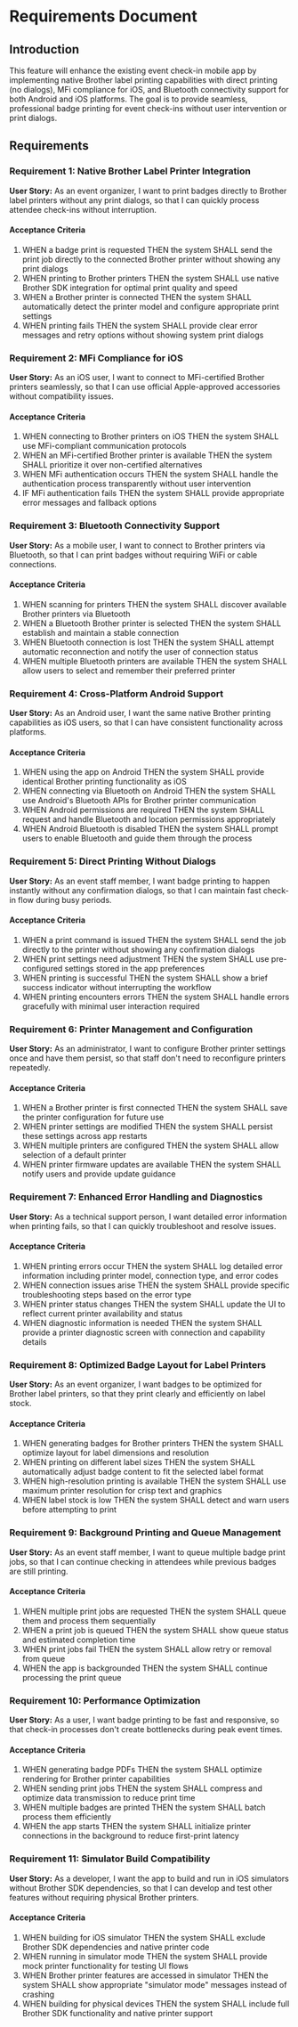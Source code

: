 # Requirements Document

## Introduction

This feature will enhance the existing event check-in mobile app by implementing native Brother label printing capabilities with direct printing (no dialogs), MFi compliance for iOS, and Bluetooth connectivity support for both Android and iOS platforms. The goal is to provide seamless, professional badge printing for event check-ins without user intervention or print dialogs.

## Requirements

### Requirement 1: Native Brother Label Printer Integration

**User Story:** As an event organizer, I want to print badges directly to Brother label printers without any print dialogs, so that I can quickly process attendee check-ins without interruption.

#### Acceptance Criteria

1. WHEN a badge print is requested THEN the system SHALL send the print job directly to the connected Brother printer without showing any print dialogs
2. WHEN printing to Brother printers THEN the system SHALL use native Brother SDK integration for optimal print quality and speed
3. WHEN a Brother printer is connected THEN the system SHALL automatically detect the printer model and configure appropriate print settings
4. WHEN printing fails THEN the system SHALL provide clear error messages and retry options without showing system print dialogs

### Requirement 2: MFi Compliance for iOS

**User Story:** As an iOS user, I want to connect to MFi-certified Brother printers seamlessly, so that I can use official Apple-approved accessories without compatibility issues.

#### Acceptance Criteria

1. WHEN connecting to Brother printers on iOS THEN the system SHALL use MFi-compliant communication protocols
2. WHEN an MFi-certified Brother printer is available THEN the system SHALL prioritize it over non-certified alternatives
3. WHEN MFi authentication occurs THEN the system SHALL handle the authentication process transparently without user intervention
4. IF MFi authentication fails THEN the system SHALL provide appropriate error messages and fallback options

### Requirement 3: Bluetooth Connectivity Support

**User Story:** As a mobile user, I want to connect to Brother printers via Bluetooth, so that I can print badges without requiring WiFi or cable connections.

#### Acceptance Criteria

1. WHEN scanning for printers THEN the system SHALL discover available Brother printers via Bluetooth
2. WHEN a Bluetooth Brother printer is selected THEN the system SHALL establish and maintain a stable connection
3. WHEN Bluetooth connection is lost THEN the system SHALL attempt automatic reconnection and notify the user of connection status
4. WHEN multiple Bluetooth printers are available THEN the system SHALL allow users to select and remember their preferred printer

### Requirement 4: Cross-Platform Android Support

**User Story:** As an Android user, I want the same native Brother printing capabilities as iOS users, so that I can have consistent functionality across platforms.

#### Acceptance Criteria

1. WHEN using the app on Android THEN the system SHALL provide identical Brother printing functionality as iOS
2. WHEN connecting via Bluetooth on Android THEN the system SHALL use Android's Bluetooth APIs for Brother printer communication
3. WHEN Android permissions are required THEN the system SHALL request and handle Bluetooth and location permissions appropriately
4. WHEN Android Bluetooth is disabled THEN the system SHALL prompt users to enable Bluetooth and guide them through the process

### Requirement 5: Direct Printing Without Dialogs

**User Story:** As an event staff member, I want badge printing to happen instantly without any confirmation dialogs, so that I can maintain fast check-in flow during busy periods.

#### Acceptance Criteria

1. WHEN a print command is issued THEN the system SHALL send the job directly to the printer without showing any confirmation dialogs
2. WHEN print settings need adjustment THEN the system SHALL use pre-configured settings stored in the app preferences
3. WHEN printing is successful THEN the system SHALL show a brief success indicator without interrupting the workflow
4. WHEN printing encounters errors THEN the system SHALL handle errors gracefully with minimal user interaction required

### Requirement 6: Printer Management and Configuration

**User Story:** As an administrator, I want to configure Brother printer settings once and have them persist, so that staff don't need to reconfigure printers repeatedly.

#### Acceptance Criteria

1. WHEN a Brother printer is first connected THEN the system SHALL save the printer configuration for future use
2. WHEN printer settings are modified THEN the system SHALL persist these settings across app restarts
3. WHEN multiple printers are configured THEN the system SHALL allow selection of a default printer
4. WHEN printer firmware updates are available THEN the system SHALL notify users and provide update guidance

### Requirement 7: Enhanced Error Handling and Diagnostics

**User Story:** As a technical support person, I want detailed error information when printing fails, so that I can quickly troubleshoot and resolve issues.

#### Acceptance Criteria

1. WHEN printing errors occur THEN the system SHALL log detailed error information including printer model, connection type, and error codes
2. WHEN connection issues arise THEN the system SHALL provide specific troubleshooting steps based on the error type
3. WHEN printer status changes THEN the system SHALL update the UI to reflect current printer availability and status
4. WHEN diagnostic information is needed THEN the system SHALL provide a printer diagnostic screen with connection and capability details

### Requirement 8: Optimized Badge Layout for Label Printers

**User Story:** As an event organizer, I want badges to be optimized for Brother label printers, so that they print clearly and efficiently on label stock.

#### Acceptance Criteria

1. WHEN generating badges for Brother printers THEN the system SHALL optimize layout for label dimensions and resolution
2. WHEN printing on different label sizes THEN the system SHALL automatically adjust badge content to fit the selected label format
3. WHEN high-resolution printing is available THEN the system SHALL use maximum printer resolution for crisp text and graphics
4. WHEN label stock is low THEN the system SHALL detect and warn users before attempting to print

### Requirement 9: Background Printing and Queue Management

**User Story:** As an event staff member, I want to queue multiple badge print jobs, so that I can continue checking in attendees while previous badges are still printing.

#### Acceptance Criteria

1. WHEN multiple print jobs are requested THEN the system SHALL queue them and process them sequentially
2. WHEN a print job is queued THEN the system SHALL show queue status and estimated completion time
3. WHEN print jobs fail THEN the system SHALL allow retry or removal from queue
4. WHEN the app is backgrounded THEN the system SHALL continue processing the print queue

### Requirement 10: Performance Optimization

**User Story:** As a user, I want badge printing to be fast and responsive, so that check-in processes don't create bottlenecks during peak event times.

#### Acceptance Criteria

1. WHEN generating badge PDFs THEN the system SHALL optimize rendering for Brother printer capabilities
2. WHEN sending print jobs THEN the system SHALL compress and optimize data transmission to reduce print time
3. WHEN multiple badges are printed THEN the system SHALL batch process them efficiently
4. WHEN the app starts THEN the system SHALL initialize printer connections in the background to reduce first-print latency

### Requirement 11: Simulator Build Compatibility

**User Story:** As a developer, I want the app to build and run in iOS simulators without Brother SDK dependencies, so that I can develop and test other features without requiring physical Brother printers.

#### Acceptance Criteria

1. WHEN building for iOS simulator THEN the system SHALL exclude Brother SDK dependencies and native printer code
2. WHEN running in simulator mode THEN the system SHALL provide mock printer functionality for testing UI flows
3. WHEN Brother printer features are accessed in simulator THEN the system SHALL show appropriate "simulator mode" messages instead of crashing
4. WHEN building for physical devices THEN the system SHALL include full Brother SDK functionality and native printer support